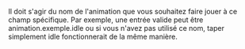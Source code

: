 Il doit s'agir du nom de l'animation que vous souhaitez faire jouer à ce champ spécifique.
Par exemple, une entrée valide peut être animation.exemple.idle ou si vous n'avez pas utilisé ce nom, taper simplement idle fonctionnerait de la même manière.
